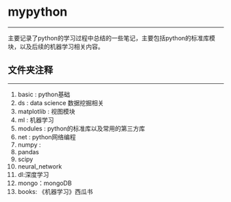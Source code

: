 # mypython
---
主要记录了python的学习过程中总结的一些笔记，主要包括python的标准库模块，以及后续的机器学习相关内容。

## 文件夹注释
---
1. basic : python基础
2. ds : data science 数据挖掘相关
3. matplotlib : 视图模块
4. ml : 机器学习
5. modules : python的标准库以及常用的第三方库
6. net : python网络编程
7. numpy : 
8. pandas
9. scipy
10. neural_network
11. dl:深度学习
12. mongo：mongoDB
13. books: 《机器学习》西瓜书
